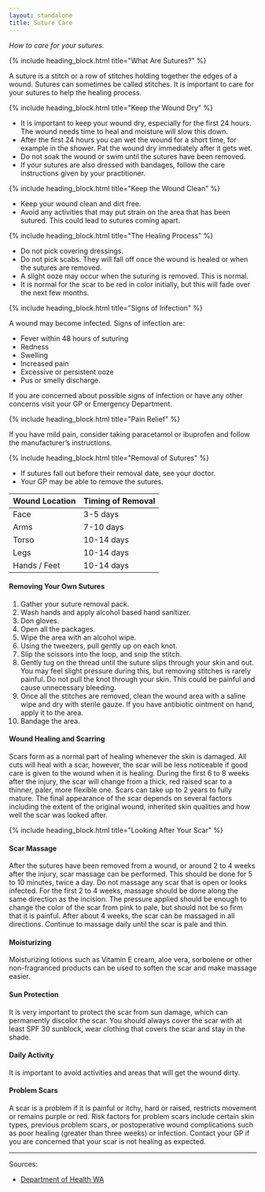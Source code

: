 ```yaml
---
layout: standalone
title: Suture Care
---
```


*How to care for your sutures.*

{% include heading_block.html title="What Are Sutures?" %}

A suture is a stitch or a row of stitches holding together the edges of a wound.
Sutures can sometimes be called stitches.
It is important to care for your sutures to help the healing process.

{% include heading_block.html title="Keep the Wound Dry" %}

- It is important to keep your wound dry, especially for the first 24 hours.
The wound needs time to heal and moisture will slow this down.
- After the first 24 hours you can wet the wound for a short time, for example in the shower.
Pat the wound dry immediately after it gets wet.
- Do not soak the wound or swim until the sutures have been removed.
- If your sutures are also dressed with bandages, follow the care instructions given by your practitioner.

{% include heading_block.html title="Keep the Wound Clean" %}

- Keep your wound clean and dirt free.
- Avoid any activities that may put strain on the area that has been sutured. This could lead to sutures coming apart.

{% include heading_block.html title="The Healing Process" %}

- Do not pick covering dressings.
- Do not pick scabs. They will fall off once the wound is healed or when the sutures are removed.
- A slight ooze may occur when the suturing is removed. This is normal.
- It is normal for the scar to be red in color initially, but this will fade over the next few months.

{% include heading_block.html title="Signs of Infection" %}

A wound may become infected. Signs of infection are:

- Fever within 48 hours of suturing
- Redness
- Swelling
- Increased pain
- Excessive or persistent ooze
- Pus or smelly discharge.

If you are concerned about possible signs of infection or have any other concerns visit your GP or Emergency Department.

{% include heading_block.html title="Pain Relief" %}

If you have mild pain, consider taking paracetamol or ibuprofen and follow the manufacturer’s instructions.

{% include heading_block.html title="Removal of Sutures" %}

- If sutures fall out before their removal date, see your doctor.
- Your GP may be able to remove the sutures.

<table class="table table-striped table-hover table-bordered mb-4">
    <thead>
        <tr>
            <th scope="col">Wound Location</th>
            <th scope="col">Timing of Removal</th>
        </tr>
    </thead>
    <tbody>
        <tr>
            <td>Face</td>
            <td>3-5 days</td>
        </tr>
        <tr>
            <td>Arms</td>
            <td>7-10 days</td>
        </tr>
        <tr>
            <td>Torso</td >
            <td>10-14 days</td>
        </tr>
        <tr>
            <td>Legs</td>
            <td>10-14 days</td>
        </tr>
        <tr>
            <td>Hands / Feet</td>
            <td>10-14 days</td>
        </tr>
    </tbody>
</table>

#### Removing Your Own Sutures

1. Gather your suture removal pack.
1. Wash hands and apply alcohol based hand sanitizer.
1. Don gloves.
1. Open all the packages.
1. Wipe the area with an alcohol wipe.
1. Using the tweezers, pull gently up on each knot.
1. Slip the scissors into the loop, and snip the stitch.
1. Gently tug on the thread until the suture slips through your skin and out. You may feel slight pressure during this, but removing stitches is rarely painful. Do not pull the knot through your skin. This could be painful and cause unnecessary bleeding.
1. Once all the stitches are removed, clean the wound area with a saline wipe and dry with sterile gauze. If you have antibiotic ointment on hand, apply it to the area.
1. Bandage the area.

#### Wound Healing and Scarring

Scars form as a normal part of healing whenever the skin is damaged.
All cuts will heal with a scar, however, the scar will be less noticeable
if good care is given to the wound when it is healing.
During the first 6 to 8 weeks after the injury, the scar will change from a thick,
red raised scar to a thinner, paler, more flexible one.
Scars can take up to 2 years to fully mature.
The final appearance of the scar depends on several factors including the extent of the original wound,
inherited skin qualities and how well the scar was looked after.

{% include heading_block.html title="Looking After Your Scar" %}

#### Scar Massage

After the sutures have been removed from a wound, or around 2 to 4 weeks after the injury,
scar massage can be performed. This should be done for 5 to 10 minutes, twice a day.
Do not massage any scar that is open or looks infected.
For the first 2 to 4 weeks, massage should be done along the same direction as the incision.
The pressure applied should be enough to change the color of the scar from pink to pale, but
should not be so firm that it is painful. After about 4 weeks, the scar can be massaged in all directions.
Continue to massage daily until the scar is pale and thin.

#### Moisturizing

Moisturizing lotions such as Vitamin E cream, aloe vera, sorbolene or
other non-fragranced products can be used to soften the scar and make massage easier.

#### Sun Protection

It is very important to protect the scar from sun damage, which can permanently discolor the scar.
You should always cover the scar with at least SPF 30 sunblock, wear clothing that covers the scar and stay in the shade.

#### Daily Activity

It is important to avoid activities and areas that will get the wound dirty.

#### Problem Scars

A scar is a problem if it is painful or itchy, hard or raised, restricts movement or remains purple or red.
Risk factors for problem scars include certain skin types, previous problem scars,
or postoperative wound complications such as poor healing (greater than three weeks) or infection.
Contact your GP if you are concerned that your scar is not healing as expected.

---

Sources:

- [Department of Health WA](https://www.healthywa.wa.gov.au/Articles/S_T/Suture-care)
